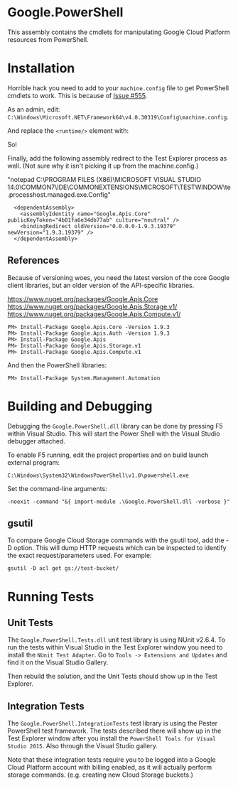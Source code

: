 ﻿# Google.PowerShell

This assembly contains the cmdlets for manipulating Google Cloud Platform resources from PowerShell.

# Installation

Horrible hack you need to add to your `machine.config` file to get PowerShell cmdlets to work.
This is because of [Issue #555](https://github.com/google/google-api-dotnet-client/issues/555).

As an admin, edit: `C:\Windows\Microsoft.NET\Framework64\v4.0.30319\Config\machine.config`.

And replace the `<runtime/>` element with:

  <!-- BEGIN HACK -->
  <!-- http://stackoverflow.com/questions/18542812/powershell-cmdlet-missing-assembly-google-api -->
  <runtime>
    <assemblyBinding xmlns="urn:schemas-microsoft-com:asm.v1">
      <dependentAssembly>
        <assemblyIdentity name="System.Net.Http.Primitives" publicKeyToken="b03f5f7f11d50a3a" culture="neutral" />
        <bindingRedirect oldVersion="0.0.0.0-4.2.29.0" newVersion="4.2.29.0" />Sol
      </dependentAssembly>
      <dependentAssembly>
        <assemblyIdentity name="Google.Apis" publicKeyToken="4b01fa6e34db77ab" culture="neutral" />
        <bindingRedirect oldVersion="0.0.0.0-1.9.3.19379" newVersion="1.9.3.19379" />
      </dependentAssembly>
      <dependentAssembly>
        <assemblyIdentity name="Google.Apis.Core" publicKeyToken="4b01fa6e34db77ab" culture="neutral" />
        <bindingRedirect oldVersion="0.0.0.0-1.9.3.19379" newVersion="1.9.3.19379" />
      </dependentAssembly>
      <dependentAssembly>
        <assemblyIdentity name="Google.Apis.PlatformServices" publicKeyToken="4b01fa6e34db77ab" culture="neutral" />
        <bindingRedirect oldVersion="0.0.0.0-1.9.2.27818" newVersion="1.9.2.27818" />
      </dependentAssembly>
    </assemblyBinding>
  </runtime>
  <!-- END HACK -->

Finally, add the following assembly redirect to the Test Explorer
process as well. (Not sure why it isn't picking it up from the machine.config.)

"notepad C:\PROGRAM FILES (X86)\MICROSOFT VISUAL STUDIO 14.0\COMMON7\IDE\COMMONEXTENSIONS\MICROSOFT\TESTWINDOW\te.processhost.managed.exe.Config"

      <dependentAssembly>
        <assemblyIdentity name="Google.Apis.Core" publicKeyToken="4b01fa6e34db77ab" culture="neutral" />
        <bindingRedirect oldVersion="0.0.0.0-1.9.3.19379" newVersion="1.9.3.19379" />
      </dependentAssembly>

## References

Because of versioning woes, you need the latest version of the core Google client libraries, but an older
version of the API-specific libraries.

https://www.nuget.org/packages/Google.Apis.Core
https://www.nuget.org/packages/Google.Apis.Storage.v1/
https://www.nuget.org/packages/Google.Apis.Compute.v1/

    PM> Install-Package Google.Apis.Core -Version 1.9.3
	PM> Install-Package Google.Apis.Auth -Version 1.9.3
    PM> Install-Package Google.Apis
	PM> Install-Package Google.Apis.Storage.v1
    PM> Install-Package Google.Apis.Compute.v1

And then the PowerShell libraries:

    PM> Install-Package System.Management.Automation

# Building and Debugging

Debugging the `Google.PowerShell.dll` library can be done by pressing F5 within Visual Studio. This
will start the Power Shell with the Visual Studio debugger attached.

To enable F5 running, edit the project properties and on build launch external program:

    C:\Windows\System32\WindowsPowerShell\v1.0\powershell.exe

Set the command-line arguments:

    -noexit -command "&{ import-module .\Google.PowerShell.dll -verbose }"

## gsutil ##

To compare Google Cloud Storage commands with the gsutil tool, add the -D option. This will dump
HTTP requests which can be inspected to identify the exact request/parameters used. For example:

    gsutil -D acl get gs://test-bucket/

# Running Tests

## Unit Tests

The `Google.PowerShell.Tests.dll` unit test library is using NUnit v2.6.4. To run the tests within
Visual Studio in the Test Explorer window you need to install the `NUnit Test Adapter`. Go to
`Tools -> Extensions and Updates` and find it on the Visual Studio Gallery.

Then rebuild the solution, and the Unit Tests should show up in the Test Explorer.

## Integration Tests

The `Google.PowerShell.IntegrationTests` test library is using the Pester PowerShell test framework.
The tests described there will show up in the Test Explorer window after you install the
`PowerShell Tools for Visual Studio 2015`. Also through the Visual Studio gallery.

Note that these integration tests require you to be logged into a Google Cloud Platform account with
billing enabled, as it will actually perform storage commands. (e.g. creating new Cloud Storage buckets.)